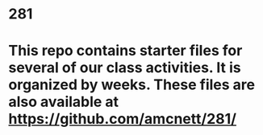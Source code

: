 # 281
# This repo contains starter files for several of our class activities. It is organized by weeks. These files are also available at https://github.com/amcnett/281/  
